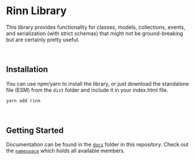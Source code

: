 # Rinn Library

This library provides functionality for classes, models, collections, events, and serialization (with strict schemas) that might not be ground-breaking but are certainly pretty useful.

<br/>

## Installation

You can use npm/yarn to install the library, or just download the standalone file (ESM) from the `dist` folder and include it in your index.html file.

```sh
yarn add rinn
```

<br/>

## Getting Started

Documentation can be found in the [`docs`](./docs) folder in this repository. Check out the [`namespace`](./docs/main.md) which holds all available members.
